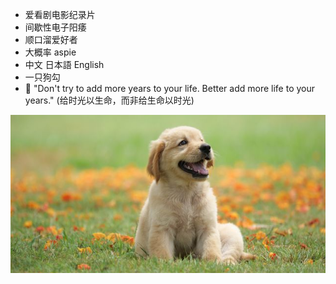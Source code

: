 - 爱看剧电影纪录片
- 间歇性电子阳痿
- 顺口溜爱好者
- 大概率 aspie
- 中文 日本語 English
- 一只狗勾
- :cherry_blossom: "Don't try to add more years to your life. Better add more life to your years." (给时光以生命，而非给生命以时光)

<img src="./dog.jpeg" alt="dog"/>
